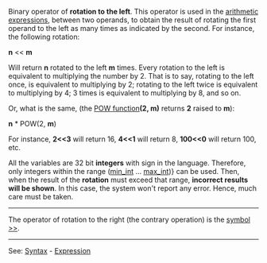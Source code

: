 Binary operator of **rotation to the left**. This operator is used in the [arithmetic expressions](definition_of_an_expression.md), 
between two operands, to obtain the result of rotating the first operand to the left as 
many times as indicated by the second. For instance, the following rotation:

  **n** &lt;&lt; **m**

Will return **n** rotated to the left **m** times. Every rotation to the left is equivalent to multiplying the number by 2. That is to say, rotating to the left once, is equivalent to multiplying by 2; rotating to the left twice is equivalent to multiplying by 4; 3 times is equivalent to multiplying by 8, and so on.

Or, what is the same, (the [POW function](pow().md)**(2, m)** returns **2** raised to **m**):

  **n** * POW(2, **m**)

For instance, **2&lt;&lt;3** will return 16, **4&lt;&lt;1** will return 8, **100&lt;&lt;0** will return 100, etc.

All the variables are 32 bit **integers** with sign in the language.
Therefore, only integers within the range ([min_int](min_int.md) ... [max_int](max_int.md))} can be used. 
Then, when the result of the **rotation** must exceed that range, **incorrect results will be shown**. 
In this case, the system won't report any error. Hence, much care must be taken.

---------------------------------------


The operator of rotation to the right (the contrary operation) is the
[symbol &gt;&gt;](gtgt.md).

---------------------------------------
See: [Syntax](syntax_of_a_programdot.md) - [Expression](definition_of_an_expression.md)

